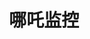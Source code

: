 ---
layout: home

title: 哪吒监控  
titleTemplate: 开发手册

hero:
  name: 开发手册
  text: 哪吒监控开发手册
  tagline: 我们欢迎你提出高质量的Pull Request，帮助哪吒监控变得更好！
  image: https://raw.githubusercontent.com/naiba/nezha/master/resource/static/brand.svg
  actions:
    - theme: brand
      text: 开始使用 →  
      link: /developer/theme  
---